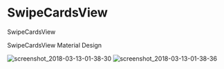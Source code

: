 # SwipeCardsView
SwipeCardsView

SwipeCardsView Material Design

![screenshot_2018-03-13-01-38-30](https://user-images.githubusercontent.com/27760394/37311335-eb91f638-2657-11e8-8fee-c6b61fe3ec46.png)
![screenshot_2018-03-13-01-38-36](https://user-images.githubusercontent.com/27760394/37311336-ebc0631a-2657-11e8-8eeb-f20df8f5e445.png)
